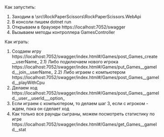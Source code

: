 Как запустить:
1) Заходим в \src\RockPaperScissors\RockPaperScissors.WebApi
2) В консоли пишем dotnet run
3) Открываем в браузере https://localhost:7052/swagger
4) Вызываем методы контроллера GamesController

Как играть:
1) Создаем игру https://localhost:7052/swagger/index.html#/Games/post_Games_create__userName_
2.1) Либо подключаем нового игрока https://localhost:7052/swagger/index.html#/Games/put_Games__gameId__join__userName_
2.2) Либо играем с компьютером https://localhost:7052/swagger/index.html#/Games/post_Games__gameId__playWithCpu
3) Делаем ход https://localhost:7052/swagger/index.html#/Games/post_Games__gameId__user__userId___option_
4) Если играем с компьютером, то делаем шаг 3, если с игроком - ждем, пока он сделает ход
5) Как только все раунды сыграны, можем посмотреть статистику по игре https://localhost:7052/swagger/index.html#/Games/get_Games__gameId__stat
   
